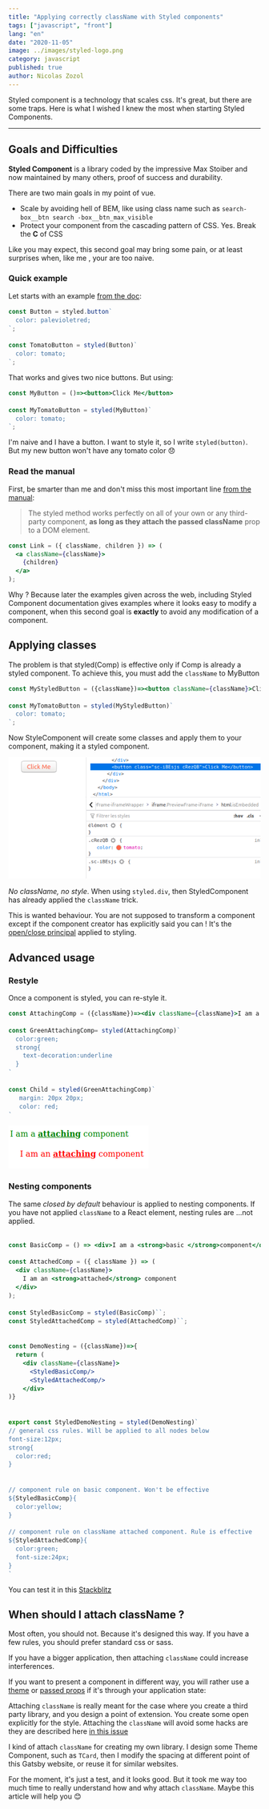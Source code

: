 ```yaml
---
title: "Applying correctly className with Styled components"
tags: ["javascript", "front"]
lang: "en"
date: "2020-11-05"
image: ../images/styled-logo.png
category: javascript
published: true
author: Nicolas Zozol
---
```


Styled component is a technology that scales css. It's great, but there are some 
traps. Here is what I wished I knew the most when starting Styled Components.

---

## Goals and Difficulties


**Styled Component** is a library coded by the impressive Max Stoiber and now
 maintained by many others, proof of success and durability.
 
There are two main goals in my point of vue.

- Scale by avoiding hell of BEM, like using class name such as `search-box__btn search
-box__btn_max_visible` 
- Protect your component from the cascading pattern of CSS. Yes. Break the <b>C</b> of CSS


Like you may expect, this second goal may bring some pain, or at least surprises when, like me
, your are too naive.
 
 
### Quick example


Let starts with an example [from the doc](https://styled-components.com/docs/basics#extending): 

```jsx
const Button = styled.button`
  color: palevioletred;
`;

const TomatoButton = styled(Button)`
  color: tomato;
`;
```

That works and gives two nice buttons. But using:

```jsx
const MyButton = ()=><button>Click Me</button>

const MyTomatoButton = styled(MyButton)`
  color: tomato;
`;
```

I'm naive and I have a button. I want to style it, so I write `styled(button)`.
But my new button won't have any tomato color 😞 

### Read the manual

First, be smarter than me and don't miss this most important line [from the manual]( 
https://styled-components.com/docs/basics#styling-any-component):

> The styled method works perfectly on all of your own or any third-party component, **as
> long as they attach the passed className** prop to a DOM element.

```jsx
const Link = ({ className, children }) => (
  <a className={className}>
    {children}
  </a>
);
```

 
Why ? Because later the examples given across the web, including Styled Component 
documentation gives examples where it looks easy to modify a component, when 
this second goal is <b>exactly</b> to avoid any modification of a component.



## Applying classes

The problem is that styled(Comp) is effective only if Comp is already a styled component.
To achieve this, you must add the `className` to MyButton


```jsx
const MyStyledButton = ({className})=><button className={className}>Click Me</button>

const MyTomatoButton = styled(MyStyledButton)`
  color: tomato;
`;
```

Now StyleComponent will create some classes and apply them to your component, making it a styled
 component.
 
![ClassName applied to styled component](images/styled-classname.png)
 
*No className, no style*. When using `styled.div`, then StyledComponent has 
already applied the `className` trick. 

This is wanted behaviour. You are not supposed to transform a component except
if the component creator has explicitly said you can ! It's the 
[open/close principal](https://en.wikipedia.org/wiki/Open%E2%80%93closed_principle)
applied to styling.

## Advanced usage


### Restyle

Once a component is styled, you can re-style it.

```jsx
const AttachingComp = ({className})=><div className={className}>I am a <strong>attaching</strong> component</div>

const GreenAttachingComp= styled(AttachingComp)`
  color:green;
  strong{
    text-decoration:underline
  }
`

const Child = styled(GreenAttachingComp)`
   margin: 20px 20px;
   color: red;
`

```

![Restyling from another component](images/restyle.png)

### Nesting components

The same *closed by default* behaviour is applied to nesting components. If you 
have not applied `className` to a React element, nesting rules are ...not applied.

```jsx

const BasicComp = () => <div>I am a <strong>basic </strong>component</div>;

const AttachedComp = ({ className }) => (
  <div className={className}>
    I am an <strong>attached</strong> component
  </div>
);

const StyledBasicComp = styled(BasicComp)``;
const StyledAttachedComp = styled(AttachedComp)``;


const DemoNesting = ({className})=>{
  return (
    <div className={className}>
      <StyledBasicComp/>
      <StyledAttachedComp/>
    </div>
)}


export const StyledDemoNesting = styled(DemoNesting)`
// general css rules. Will be applied to all nodes below
font-size:12px;
strong{
  color:red;
}


// component rule on basic component. Won't be effective
${StyledBasicComp}{
  color:yellow;
}

// component rule on className attached component. Rule is effective
${StyledAttachedComp}{
  color:green;
  font-size:24px;
}
`
```

You can test it in this [Stackblitz](https://stackblitz.com/edit/styled-components-robusta?file=nesting.js) 

 
## When should I attach className ?

Most often, you should not. Because it's designed this way. If you have a few rules, you should
 prefer standard css or sass.
   
If you have a bigger application, then attaching `className` could increase interferences.

If you want to present a component in different way, you will rather use a [theme](https://styled-components.com/docs/advanced#theming)
 or [passed props](https://styled-components.com/docs/basics#passed-props) if it's through your application state:
 
Attaching `className` is really meant for the case where you create a third party library, and you
 design a point of extension. You create some open explicitly for the style. Attaching the
  `className` will avoid some hacks are they are described here [in this issue](https://github.com/styled-components/styled-components/issues/2076)
  
I kind of attach `className` for creating my own library. I design some Theme Component, such as
 `TCard`, then I modify the spacing at different point of this Gatsby website, or reuse it for similar
  websites. 

For the moment, it's just a test, and it looks good. But it took me way too much time to really
 understand how and why attach `className`. Maybe this article will help you 😊 










